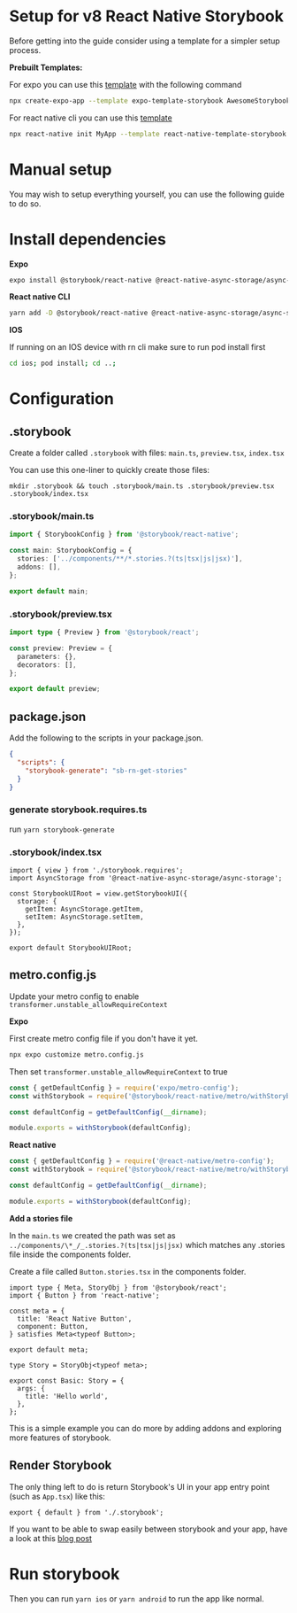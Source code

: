 # Setup for v8 React Native Storybook

Before getting into the guide consider using a template for a simpler setup process.

**Prebuilt Templates:**

For expo you can use this [template](https://github.com/dannyhw/expo-template-storybook) with the following command

```sh
npx create-expo-app --template expo-template-storybook AwesomeStorybook
```

For react native cli you can use this [template](https://github.com/dannyhw/react-native-template-storybook)

```sh
npx react-native init MyApp --template react-native-template-storybook
```

# Manual setup

You may wish to setup everything yourself, you can use the following guide to do so.

# Install dependencies

**Expo**

```sh
expo install @storybook/react-native @react-native-async-storage/async-storage react-dom react-native-safe-area-context react-native-reanimated react-native-gesture-handler @gorhom/bottom-sheet react-native-svg
```

**React native CLI**

```sh
yarn add -D @storybook/react-native @react-native-async-storage/async-storage react-native-safe-area-context react-dom react-native-reanimated react-native-gesture-handler @gorhom/bottom-sheet react-native-svg
```

**IOS**

If running on an IOS device with rn cli make sure to run pod install first

```sh
cd ios; pod install; cd ..;
```

# Configuration

## .storybook

Create a folder called `.storybook` with files: `main.ts`, `preview.tsx`, `index.tsx`

You can use this one-liner to quickly create those files:

```console
mkdir .storybook && touch .storybook/main.ts .storybook/preview.tsx .storybook/index.tsx
```

### .storybook/main.ts

```ts
import { StorybookConfig } from '@storybook/react-native';

const main: StorybookConfig = {
  stories: ['../components/**/*.stories.?(ts|tsx|js|jsx)'],
  addons: [],
};

export default main;
```

### .storybook/preview.tsx

```ts
import type { Preview } from '@storybook/react';

const preview: Preview = {
  parameters: {},
  decorators: [],
};

export default preview;
```

## package.json

Add the following to the scripts in your package.json.

```json
{
  "scripts": {
    "storybook-generate": "sb-rn-get-stories"
  }
}
```

### generate storybook.requires.ts

run `yarn storybook-generate`

### .storybook/index.tsx

```tsx
import { view } from './storybook.requires';
import AsyncStorage from '@react-native-async-storage/async-storage';

const StorybookUIRoot = view.getStorybookUI({
  storage: {
    getItem: AsyncStorage.getItem,
    setItem: AsyncStorage.setItem,
  },
});

export default StorybookUIRoot;
```

## metro.config.js

Update your metro config to enable `transformer.unstable_allowRequireContext`

**Expo**

First create metro config file if you don't have it yet.

```sh
npx expo customize metro.config.js
```

Then set `transformer.unstable_allowRequireContext` to true

```js
const { getDefaultConfig } = require('expo/metro-config');
const withStorybook = require('@storybook/react-native/metro/withStorybook');

const defaultConfig = getDefaultConfig(__dirname);

module.exports = withStorybook(defaultConfig);
```

**React native**

```js
const { getDefaultConfig } = require('@react-native/metro-config');
const withStorybook = require('@storybook/react-native/metro/withStorybook');

const defaultConfig = getDefaultConfig(__dirname);

module.exports = withStorybook(defaultConfig);
```

**Add a stories file**

In the `main.ts` we created the path was set as `../components/\*_/_.stories.?(ts|tsx|js|jsx)` which matches any .stories file inside the components folder.

Create a file called `Button.stories.tsx` in the components folder.

```tsx
import type { Meta, StoryObj } from '@storybook/react';
import { Button } from 'react-native';

const meta = {
  title: 'React Native Button',
  component: Button,
} satisfies Meta<typeof Button>;

export default meta;

type Story = StoryObj<typeof meta>;

export const Basic: Story = {
  args: {
    title: 'Hello world',
  },
};
```

This is a simple example you can do more by adding addons and exploring more features of storybook.

## Render Storybook

The only thing left to do is return Storybook's UI in your app entry point (such as `App.tsx`) like this:

```tsx
export { default } from './.storybook';
```

If you want to be able to swap easily between storybook and your app, have a look at this [blog post](https://dev.to/dannyhw/how-to-swap-between-react-native-storybook-and-your-app-p3o)

# Run storybook

Then you can run `yarn ios` or `yarn android` to run the app like normal.
